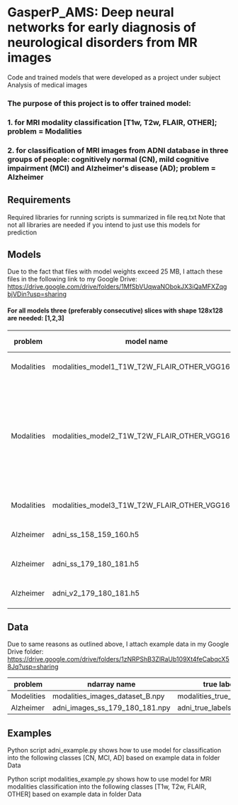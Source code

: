 # GasperP_AMS: Deep neural networks for early diagnosis of neurological disorders from MR images
Code and trained models that were developed as a project under subject Analysis of medical images

### The purpose of this project is to offer trained model:
### 1. for MRI modality classification [T1w, T2w, FLAIR, OTHER]; problem = Modalities
### 2. for classification of MRI images from ADNI database in three groups of people: cognitively normal (CN), mild cognitive impairment (MCI) and Alzheimer's disease (AD); problem = Alzheimer

## Requirements
Required libraries for running scripts is summarized in file req.txt
Note that not all libraries are needed if you intend to just use this models for prediction

## Models
Due to the fact that files with model weights exceed 25 MB, I attach these files in the following link to my Google Drive: https://drive.google.com/drive/folders/1MfSbVUqwaNObokJX3iQaMFXZqgbjVDin?usp=sharing

#### For all models three (preferably consecutive) slices with shape 128x128 are needed: [1,2,3]

| problem     | model name                                     | input shape          | slices  |
|-------------|------------------------------------------------|----------------------|---|
| Modalities  | modalities_model1_T1W_T2W_FLAIR_OTHER_VGG16.h5 | (None, 128, 128, 3) | [1,2,3]  |
| Modalities  | modalities_model2_T1W_T2W_FLAIR_OTHER_VGG16.h5 | [(None, 128, 128, 3), (None, 128, 128, 3), (None, 128, 128, 3)]   | [[1,1,1], [2,2,2], [3,3,3]]  |
| Modalities  | modalities_model3_T1W_T2W_FLAIR_OTHER_VGG16.h5 | (None, 128, 128, 3)  | [1,2,3]  |
| Alzheimer   | adni_ss_158_159_160.h5                          |  (None, 128, 128, 3) | [1,2,3]  |
| Alzheimer   | adni_ss_179_180_181.h5                          |  (None, 128, 128, 3) | [1,2,3]  |
| Alzheimer   | adni_v2_179_180_181.h5                          |  (None, 128, 128, 3) | [1,2,3]  |


## Data
Due to same reasons as outlined above, I attach example data in my Google Drive folder: https://drive.google.com/drive/folders/1zNRPShB3ZlRaUb109Xt4feCabqcX58Jq?usp=sharing

| problem    | ndarray name                                   | true labels dataframe                    |   |
|------------|------------------------------------------------|------------------------------------------|---|
| Modelities | modalities_images_dataset_B.npy                |  modalities_true_labels_dataset_B_df     |   |
| Alzheimer  | adni_images_ss_179_180_181.npy                 |  adni_true_labels_ss_179_180_181_df      |   |

## Examples
Python script adni_example.py shows how to use model for classification into the following classes [CN, MCI, AD] based on example data in folder Data

Python script modalities_example.py shows how to use model for MRI modalities classification into the following classes [T1w, T2w, FLAIR, OTHER] based on example data in folder Data
